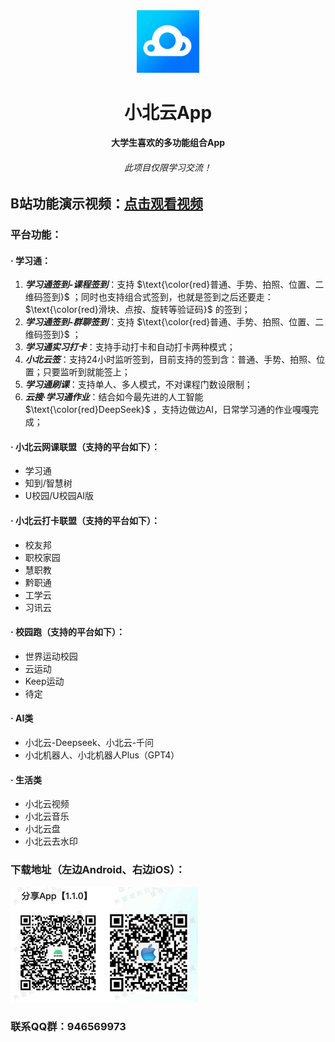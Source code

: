 <div align="center">
  <img src="images/logoxby.png" alt="小北云App下载地址" width="100">
</div>
<h1 align="center">小北云App</h1>
<p align="center"><strong>大学生喜欢的多功能组合App</strong></p>

<h6 align="center">此项目仅限学习交流！</h6>

## B站功能演示视频：[点击观看视频](https://www.bilibili.com/video/BV1Tq421A72s)

### 平台功能：

#### · 学习通：
1. ***学习通签到-课程签到***：支持 $\text{\color{red}普通、手势、拍照、位置、二维码签到}$ ；同时也支持组合式签到，也就是签到之后还要走： $\text{\color{red}滑块、点按、旋转等验证码}$ 的签到；
2. ***学习通签到-群聊签到***：支持 $\text{\color{red}普通、手势、拍照、位置、二维码签到}$ ；
3. ***学习通实习打卡***：支持手动打卡和自动打卡两种模式；
4. ***小北云签***：支持24小时监听签到，目前支持的签到含：普通、手势、拍照、位置；只要监听到就能签上；
5. ***学习通刷课***：支持单人、多人模式，不对课程门数设限制；
6. ***云搜·学习通作业***：结合如今最先进的人工智能 $\text{\color{red}DeepSeek}$ ，支持边做边AI，日常学习通的作业嘎嘎完成；

#### · 小北云网课联盟（支持的平台如下）：
- 学习通
- 知到/智慧树
- U校园/U校园AI版

#### · 小北云打卡联盟（支持的平台如下）：
- 校友邦
- 职校家园
- 慧职教
- 黔职通
- 工学云
- 习讯云

#### · 校园跑（支持的平台如下）：
- 世界运动校园
- 云运动
- Keep运动
- 待定

#### · AI类
- 小北云-Deepseek、小北云-千问
- 小北机器人、小北机器人Plus（GPT4）

#### · 生活类
- 小北云视频
- 小北云音乐
- 小北云盘
- 小北云去水印

### 下载地址（左边Android、右边iOS）：
<img src="images/xby.jpg" alt="小北云App下载地址" width="300">

### 联系QQ群：946569973


